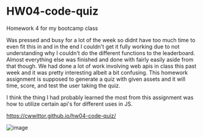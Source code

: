 # HW04-code-quiz
Homework 4 for my bootcamp class

Was pressed and busy for a lot of the week so didnt have too much time to even fit this in and in the end I couldn't get it fully working due to not understanding why I couldn't do the different functions to the leaderboard. Almost everything else was finished and done with fairly easily aside from that though. We had done a lot of work involving web apis in class this past week and it was pretty interesting albeit a bit confusing. This homework assignment is supposed to generate a quiz with given assets and it will time, score, and test the user taking the quiz.

I think the thing I had probably learned the most from this assignment was how to utilize certain api's for different uses in JS.

https://cwwittor.github.io/hw04-code-quiz/

![image](https://imgur.com/QbyBWpg)